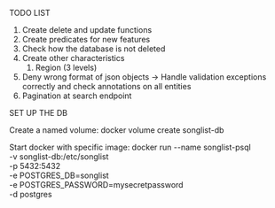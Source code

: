 TODO LIST
1. Create delete and update functions
2. Create predicates for new features
3. Check how the database is not deleted
4. Create other characteristics
   1. Region (3 levels)
5. Deny wrong format of json objects -> Handle validation exceptions correctly and check annotations on all entities
6. Pagination at search endpoint


SET UP THE DB

Create a named volume:
docker volume create songlist-db

Start docker with specific image:
docker run --name songlist-psql \
-v songlist-db:/etc/songlist \
-p 5432:5432 \
-e POSTGRES_DB=songlist \
-e POSTGRES_PASSWORD=mysecretpassword \
-d postgres